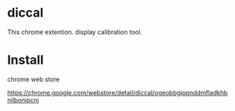 # diccal
This chrome extention. display calibration tool.

# Install

chrome web store

https://chrome.google.com/webstore/detail/diccal/ogeobbgippnddmfladkhbnjlbonjpcnj

